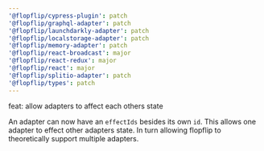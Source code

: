 ```yaml
---
'@flopflip/cypress-plugin': patch
'@flopflip/graphql-adapter': patch
'@flopflip/launchdarkly-adapter': patch
'@flopflip/localstorage-adapter': patch
'@flopflip/memory-adapter': patch
'@flopflip/react-broadcast': major
'@flopflip/react-redux': major
'@flopflip/react': major
'@flopflip/splitio-adapter': patch
'@flopflip/types': patch
---
```


feat: allow adapters to affect each others state

An adapter can now have an `effectIds` besides its own `id`. This allows one adapter to effect other adapters state. In turn allowing flopflip to theoretically support multiple adapters.
